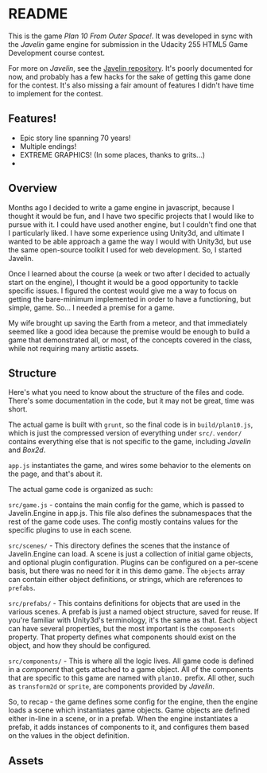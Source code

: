 # README #

This is the game *Plan 10 From Outer Space!*. It was developed in sync with the *Javelin* game engine for submission in the Udacity 255 HTML5 Game Development course contest.

For more on *Javelin*, see the [Javelin repository](https://github.com/evillemez/javelin).  It's poorly documented for now, and probably has a few hacks for the sake of getting this game done for the contest.  It's also missing a fair amount of features I didn't have time to implement for the contest.

## Features! ##

* Epic story line spanning 70 years!
* Multiple endings!
* EXTREME GRAPHICS! (In some places, thanks to grits...)
* 

## Overview ##

Months ago I decided to write a game engine in javascript, because I thought it would be fun, and I have two specific projects that I would like to pursue with it.  I could have used another engine, but I couldn't find one that I particularly liked.  I have some experience using Unity3d, and ultimate I wanted to be able approach a game the way I would with Unity3d, but use the same open-source toolkit I used for web development.  So, I started Javelin.

Once I learned about the course (a week or two after I decided to actually start on the engine), I thought it would be a good opportunity to tackle specific issues.  I figured the contest would give me a way to focus on getting the bare-minimum implemented in order to have a functioning, but simple, game.  So... I needed a premise for a game.

My wife brought up saving the Earth from a meteor, and that immediately seemed like a good idea because the premise would be enough to build a game that demonstrated all, or most, of the concepts covered in the class, while not requiring many artistic assets.

## Structure ##

Here's what you need to know about the structure of the files and code.  There's some documentation in the code, but it may not be great, time was short.

The actual game is built with `grunt`, so the final code is in `build/plan10.js`, which is just the compressed version of everything under `src/`.  `vendor/` contains everything else that is not specific to the game, including *Javelin* and *Box2d*.

`app.js` instantiates the game, and wires some behavior to the elements on the page, and that's about it.

The actual game code is organized as such:

`src/game.js` - contains the main config for the game, which is passed to Javelin.Engine in app.js.  This file also defines the subnamespaces that the rest of the game code uses.  The config mostly contains values for the specific plugins to use in each scene.

`src/scenes/` - This directory defines the scenes that the instance of Javelin.Engine can load.  A scene is just a collection of initial game objects, and optional plugin configuration.  Plugins can be configured on a per-scene basis, but there was no need for it in this demo game.  The `objects` array can contain either object definitions, or strings, which are references to `prefabs`.  

`src/prefabs/` - This contains definitions for objects that are used in the various scenes.  A prefab is just a named object structure, saved for reuse. If you're familiar with Unity3d's terminology, it's the same as that.  Each object can have several properties, but the most important is the `components` property.  That property defines what components should exist on the object, and how they should be configured.

`src/components/` - This is where all the logic lives.  All game code is defined in a *component* that gets attached to a game object.  All of the components that are specific to this game are named with  `plan10.` prefix.  All other, such as `transform2d` or `sprite`, are components provided by *Javelin*.

So, to recap - the game defines some config for the engine, then the engine loads a scene which instantiates game objects.  Game objects are defined either in-line in a scene, or in a prefab.  When the engine instantiates a prefab, it adds instances of components to it, and configures them based on the values in the object definition.

## Assets ##

